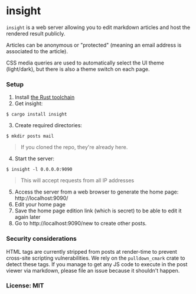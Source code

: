 # insight

`insight` is a web server allowing you to edit markdown articles and host the rendered result publicly.

Articles can be anonymous or "protected" (meaning an email address is associated to the article).

CSS media queries are used to automatically select the UI theme (light/dark), but there is also a theme switch on each page.

### Setup

1. Install [the Rust toolchain](https://rust-lang.org/)
2. Get insight:

```text
$ cargo install insight
```

3. Create required directories:

```text
$ mkdir posts mail
```

> If you cloned the repo, they're already here.

4. Start the server:

```text
$ insight -l 0.0.0.0:9090
```

> This will accept requests from all IP addresses

5. Access the server from a web browser to generate the home page: http://localhost:9090/
6. Edit your home page
7. Save the home page edition link (which is secret) to be able to edit it again later
8. Go to http://localhost:9090/new to create other posts.

### Security considerations

HTML tags are currently stripped from posts at render-time to prevent cross-site scripting vulnerabilities.
We rely on the `pulldown_cmark` crate to detect these tags.
If you manage to get any JS code to execute in the post viewer via markdown, please file an issue because it shouldn't happen.

### License: MIT
